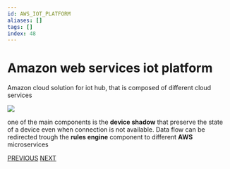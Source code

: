 ```yaml
---
id: AWS_IOT_PLATFORM
aliases: []
tags: []
index: 48
---
```


# Amazon web services iot platform

Amazon cloud solution for iot hub, that is composed of different cloud services

![](mobile_systems/Pasted%20image%2020240613162351.png)

one of the main components is the **device shadow** that preserve the state of a device even when connection is not available.
Data flow can be redirected trough the **rules engine** component to different **AWS** microservices

[PREVIOUS](mobile_systems/iot/iot_platforms.md) [NEXT](mobile_systems/iot/azure_iot_platform.md)
